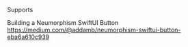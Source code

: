 Supports 

Building a Neumorphism SwiftUI Button
https://medium.com/@addamb/neumorphism-swiftui-button-eba6a610c939

